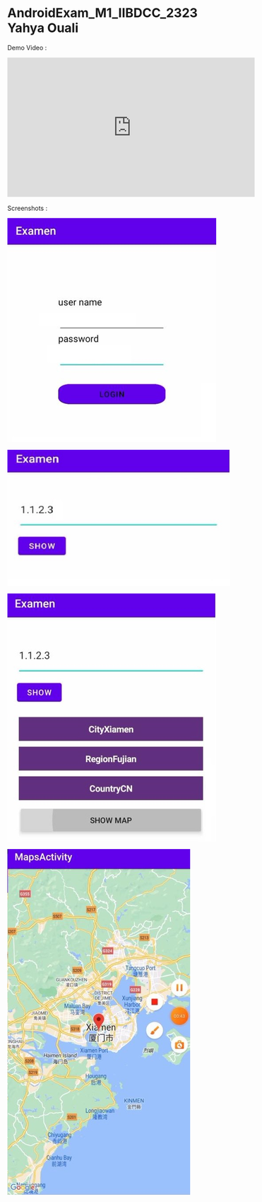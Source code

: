 # AndroidExam_M1_IIBDCC_2323 Yahya Ouali

Demo Video :

<iframe width="560" height="315" src="https://www.youtube.com/embed/zFXho3zLgNE" title="YouTube video player" frameborder="0" allow="accelerometer; autoplay; clipboard-write; encrypted-media; gyroscope; picture-in-picture; web-share" allowfullscreen></iframe>

Screenshots :

![11](https://raw.githubusercontent.com/marshmelloyahya/AndroidExam_M1_IIBDCC_2323/main/Screenshots/Login.jpeg)

![22](https://raw.githubusercontent.com/marshmelloyahya/AndroidExam_M1_IIBDCC_2323/main/Screenshots/SHow.jpeg)

![33](https://raw.githubusercontent.com/marshmelloyahya/AndroidExam_M1_IIBDCC_2323/main/Screenshots/Locations.jpeg)

![44](https://raw.githubusercontent.com/marshmelloyahya/AndroidExam_M1_IIBDCC_2323/main/Screenshots/Map.jpeg)



